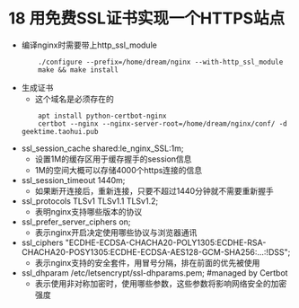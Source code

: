 # 18 用免费SSL证书实现一个HTTPS站点
* 编译nginx时需要带上http_ssl_module
    ```
        ./configure --prefix=/home/dream/nginx --with-http_ssl_module
        make && make install
    ```
* 生成证书
    * 这个域名是必须存在的
    ```
        apt install python-certbot-nginx
        certbot --nginx --nginx-server-root=/home/dream/nginx/conf/ -d geektime.taohui.pub
    ```
* ssl_session_cache shared:le_nginx_SSL:1m;
    * 设置1M的缓存区用于缓存握手的session信息
    * 1M的空间大概可以存储4000个https连接的信息
* ssl_session_timeout 1440m;
    * 如果断开连接后，重新连接，只要不超过1440分钟就不需要重新握手
* ssl_protocols TLSv1 TLSv1.1 TLSv1.2;
    * 表明nginx支持哪些版本的协议
* ssl_prefer_server_ciphers on;
    * 表示nginx开启决定使用哪些协议与浏览器通讯
* ssl_ciphers "ECDHE-ECDSA-CHACHA20-POLY1305:ECDHE-RSA-CHACHA20-POSY1305:ECDHE-ECDSA-AES128-GCM-SHA256:...:!DSS";
    * 表示nginx支持的安全套件，用冒号分隔，排在前面的优先被使用
* ssl_dhparam /etc/letsencrypt/ssl-dhparams.pem; #managed by Certbot
    * 表示使用非对称加密时，使用哪些参数，这些参数将影响网络安全的加密强度
    